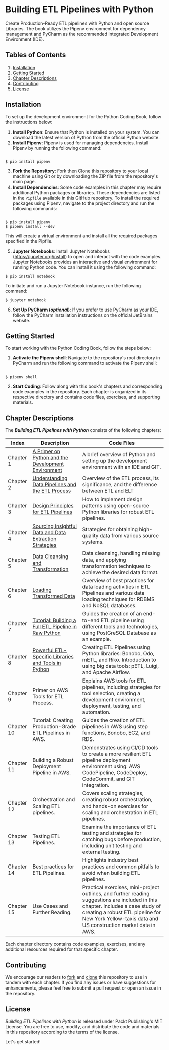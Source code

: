 # Building ETL Pipelines with Python
Create Production-Ready ETL pipelines with Python and open source Libraries. The book utilizes the Pipenv environment for dependency management and PyCharm as the recommended Integrated Development Environment (IDE).

## Tables of Contents
1. [Installation](#installation)
2. [Getting Started](#getting-started)
3. [Chapter Descriptions](#chapter-descriptions)
4. [Contributing](#contributing)
5. [License](#license)

## Installation
To set up the development environment for the Python Coding Book, follow the instructions below:

1. **Install Python**: Ensure that Python is installed on your system. You can download the latest version of Python from the official Python website.
2. **Install Pipenv**: Pipenv is used for managing dependencies. Install Pipenv by running the following command:
```shell

$ pip install pipenv

```
3. **Fork the Repository**: Fork then Clone this repository to your local machine using Git or by downloading the ZIP file from the repository's main page.
4. **Install Dependencies**: Some code examples in this chapter may require additional Python packages or libraries. These dependencies are listed in the `Pipfile` available in this GitHub repository. To install the required packages using Pipenv, navigate to the project directory and run the following commands:

```shell

$ pip install pipenv
$ pipenv install --dev

```
This will create a virtual environment and install all the required packages specified in the Pipfile.

5. **Jupyter Notebooks**: Install Jupyter Notebooks (https://jupyter.org/install) to open and interact with the code examples. Jupyter Notebooks provides an interactive and visual environment for running Python code. You can install it using the following command:

```shell
$ pip install notebook
```
To initiate and run a Jupyter Notebook instance, run the following command:
```shell
$ jupyter notebook
```

6. **Set Up PyCharm (_optional_)**: If you prefer to use PyCharm as your IDE, follow the PyCharm installation instructions on the official JetBrains website.

## Getting Started
To start working with the Python Coding Book, follow the steps below:

1. **Activate the Pipenv shell**: Navigate to the repository's root directory in PyCharm and run the following command to activate the Pipenv shell:
```shell

$ pipenv shell

```
2. **Start Coding**: Follow along with this book's chapters and corresponding code examples in the repository. Each chapter is organized in its respective directory and contains code files, exercises, and supporting materials.

## Chapter Descriptions

The **_Building ETL Pipelines with Python_** consists of the following chapters:

| Index | Description |Code Files |
|---------|-------------|-----------|
| Chapter 1 | [A Primer on Python and the Development Environment]() | A brief overview of Python and setting up the development environment with an IDE and GIT.|[🔗]() |
| Chapter 2 | [Understanding Data Pipelines and the ETL Process]() | Overview of the ETL process, its significance, and the difference between ETL and ELT|[🔗]() |
| Chapter 3 | [Design Principles for ETL Pipelines]() | How to implement design patterns using open-source Python libraries for robust ETL pipelines.|[🔗]() |
| Chapter 4 | [Sourcing Insightful Data and Data Extraction Strategies]() | Strategies for obtaining high-quality data from various source systems. |[🔗]() |
| Chapter 5 | [Data Cleansing and Transformation]() | Data cleansing, handling missing data, and applying transformation techniques to achieve the desired data format.|[🔗]() |
| Chapter 6 | [Loading Transformed Data]() | Overview of best practices for data loading activities in ETL Pipelines and various data loading techniques for RDBMS and NoSQL databases. |[🔗]() |
| Chapter 7 | [Tutorial: Building a Full ETL Pipeline in Raw Python]() | Guides the creation of an end-to-end ETL pipeline using different tools and technologies, using PostGreSQL Database as an example. |[🔗]() |
| Chapter 8 | [Powerful ETL-Specific Libraries and Tools in Python]() | Creating ETL Pipelines using Python libraries: Bonobo, Odo, mETL, and Riko. Introduction to using big data tools: pETL, Luigi, and Apache Airflow. |[🔗]() |
| Chapter 9 | Primer on AWS Tools for ETL Process. | Explains AWS tools for ETL pipelines, including strategies for tool selection, creating a development environment, deployment, testing, and automation.|[🔗]() |
| Chapter 10 | Tutorial: Creating Production-Grade ETL Pipelines in AWS. | Guides the creation of ETL pipelines in AWS using step functions, Bonobo, EC2, and RDS. |[🔗]() |
| Chapter 11 | Building a Robust Deployment Pipeline in AWS. | Demonstrates using CI/CD tools to create a more resilient ETL pipeline deployment environment using: AWS CodePipeline, CodeDeploy, CodeCommit, and GIT integration.  |[🔗]() |
| Chapter 12 | Orchestration and Scaling ETL pipelines. | Covers scaling strategies, creating robust orchestration, and hands-on exercises for scaling and orchestration in ETL pipelines. |[🔗]() |
| Chapter 13 | Testing ETL Pipelines. | Examine the importance of ETL testing and strategies for catching bugs before production, including unit testing and external testing.  |[🔗]() |
| Chapter 14 | Best practices for ETL Pipelines. | Highlights industry best practices and common pitfalls to avoid when building ETL pipelines.|[🔗]() |
| Chapter 15 | Use Cases and Further Reading. | Practical exercises, mini-project outlines, and further reading suggestions are included in this chapter. Includes a case study of creating a robust ETL pipeline for New York Yellow-taxis data and US construction market data in AWS. |[🔗]() |

Each chapter directory contains code examples, exercises, and any additional resources required for that specific chapter.

## Contributing
We encourage our readers to [fork](https://docs.github.com/en/get-started/quickstart/fork-a-repo) and [clone](https://docs.github.com/en/repositories/creating-and-managing-repositories/cloning-a-repository) this repository to use in tandem with each chapter. If you find any issues or have suggestions for enhancements, please feel free to submit a pull request or open an issue in the repository.

## License
_Building ETL Pipelines with Python_ is released under Packt Publishing's MIT License. You are free to use, modify, and distribute the code and materials in this repository according to the terms of the license.

Let's get started!
